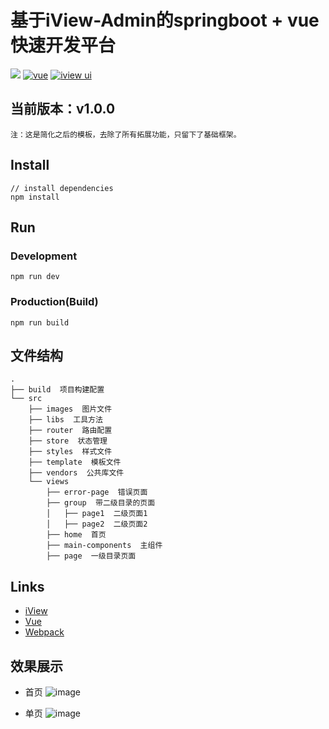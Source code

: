 # 基于iView-Admin的springboot + vue快速开发平台
[![](https://img.shields.io/travis/iview/iview-admin.svg?style=flat-square)](https://travis-ci.org/iview/iview-admin)
[![vue](https://img.shields.io/badge/vue-2.5.2-brightgreen.svg?style=flat-square)](https://github.com/vuejs/vue)
[![iview ui](https://img.shields.io/badge/iview-2.7.2-brightgreen.svg?style=flat-square)](https://github.com/iview/iview)

## 当前版本：v1.0.0

`注：这是简化之后的模板，去除了所有拓展功能，只留下了基础框架。`

## Install
```bush
// install dependencies
npm install
```
## Run
### Development
```bush
npm run dev
```
### Production(Build)
```bush
npm run build
```

## 文件结构
```shell
.
├── build  项目构建配置
└── src
    ├── images  图片文件
    ├── libs  工具方法
    ├── router  路由配置
    ├── store  状态管理
    ├── styles  样式文件
    ├── template  模板文件
    ├── vendors  公共库文件
    └── views
        ├── error-page  错误页面
        ├── group  带二级目录的页面
        │   ├── page1  二级页面1
        │   ├── page2  二级页面2
        ├── home  首页
        ├── main-components  主组件
        ├── page  一级目录页面
```

## Links

- [iView](https://github.com/iview/iview)
- [Vue](https://github.com/vuejs/vue)
- [Webpack](https://github.com/webpack/webpack)

## 效果展示

- 首页
![image](https://github.com/iview/iview-admin/raw/template/pic/home.png)

- 单页
![image](https://github.com/iview/iview-admin/raw/template/pic/page.png)

